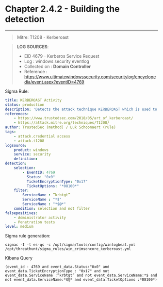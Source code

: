 # Chapter 2.4.2 - Building the detection 
----
> Mitre: T1208 - Kerberoast

> **LOG SOURCES**:
> - EID 4679 - Kerberos Service Request
> - Log : windows security eventlog
> - Collected on : **Domain Controller**
> - Reference : https://www.ultimatewindowssecurity.com/securitylog/encyclopedia/event.aspx?eventID=4769
> 
> 

Sigma Rule:
```yaml
title: KERBEROAST Activity
status: production
description: 'Detects the attack technique KERBEROAST which is used to move laterally inside the network'
references:
    - https://www.trustedsec.com/2018/05/art_of_kerberoast/
    - https://attack.mitre.org/techniques/T1208/
author: TrustedSec (method) / Luk Schoonaert (rule)
tags:
    - attack.credential access
    - attack.t1208
logsource:
    product: windows
    service: security
    definition: 
detection:
    selection:
        - EventID: 4769
          Status: "0x0"
          TicketEncryptionType: "0x17"
          TicketOptions: "*08100*"
    filter:
        ServiceName : ”krbtgt”
        ServiceName : "*$"
        ServiceName : "*$@*"
    condition: selection and not filter
falsepositives:
    - Administrator activity
    - Penetration tests
level: medium
```
Sigma rule generation:

```code
sigmac -I -t es-qs -c /opt/sigma/tools/config/winlogbeat.yml /opt/threathunt/sigma_rules/win_crimsoncore_kerberoast.yml 
```

Kibana Query

```code
(event_id : 4769 and event_data.Status:"0x0" and event_data.TicketEncryptionType : "0x17" and not event_data.ServiceName :”krbtgt” and not event_data.ServiceName:*$ and not event_data.ServiceName:*$@* and event_data.TicketOptions :*08100*)
```